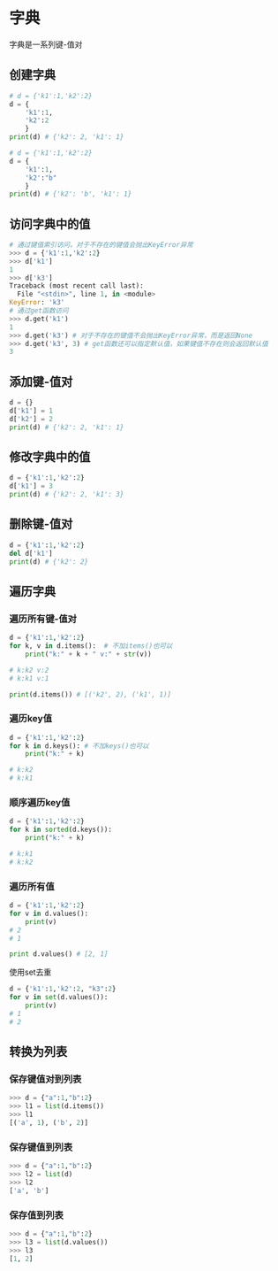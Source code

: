 # 字典

字典是一系列键-值对

## 创建字典

```python
# d = {'k1':1,'k2':2}
d = {
    'k1':1,
    'k2':2
    }
print(d) # {'k2': 2, 'k1': 1}
```

```python
# d = {'k1':1,'k2':2}
d = {
    'k1':1,
    'k2':"b"
    }
print(d) # {'k2': 'b', 'k1': 1}
```

## 访问字典中的值

```python
# 通过键值索引访问，对于不存在的键值会抛出KeyError异常
>>> d = {'k1':1,'k2':2}
>>> d['k1']
1
>>> d['k3']
Traceback (most recent call last):
  File "<stdin>", line 1, in <module>
KeyError: 'k3'
# 通过get函数访问
>>> d.get('k1')
1
>>> d.get('k3') # 对于不存在的键值不会抛出KeyError异常，而是返回None
>>> d.get('k3', 3) # get函数还可以指定默认值，如果键值不存在则会返回默认值
3
```

## 添加键-值对

```python
d = {}
d['k1'] = 1
d['k2'] = 2
print(d) # {'k2': 2, 'k1': 1}
```

## 修改字典中的值

```python
d = {'k1':1,'k2':2}
d['k1'] = 3
print(d) # {'k2': 2, 'k1': 3}
```

## 删除键-值对

```python
d = {'k1':1,'k2':2}
del d['k1']
print(d) # {'k2': 2}
```

## 遍历字典

### 遍历所有键-值对

```python
d = {'k1':1,'k2':2}
for k, v in d.items():  # 不加items()也可以
    print("k:" + k + " v:" + str(v))

# k:k2 v:2
# k:k1 v:1

print(d.items()) # [('k2', 2), ('k1', 1)]
```

### 遍历key值

```python
d = {'k1':1,'k2':2}
for k in d.keys(): # 不加keys()也可以
    print("k:" + k)

# k:k2
# k:k1
```

### 顺序遍历key值

```python
d = {'k1':1,'k2':2}
for k in sorted(d.keys()):
    print("k:" + k)

# k:k1
# k:k2
```

### 遍历所有值

```python
d = {'k1':1,'k2':2}
for v in d.values():
    print(v)
# 2
# 1

print d.values() # [2, 1]
```

使用set去重

```python
d = {'k1':1,'k2':2, "k3":2}
for v in set(d.values()):
    print(v)
# 1
# 2
```

## 转换为列表

### 保存键值对到列表

```python
>>> d = {"a":1,"b":2}
>>> l1 = list(d.items())
>>> l1
[('a', 1), ('b', 2)]
```
### 保存键值到列表

```python
>>> d = {"a":1,"b":2}
>>> l2 = list(d)
>>> l2
['a', 'b']
```

### 保存值到列表

```python
>>> d = {"a":1,"b":2}
>>> l3 = list(d.values())
>>> l3
[1, 2]
```
